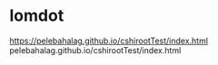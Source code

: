 # lomdot

https://pelebahalag.github.io/cshirootTest/index.html
pelebahalag.github.io/cshirootTest/index.html
